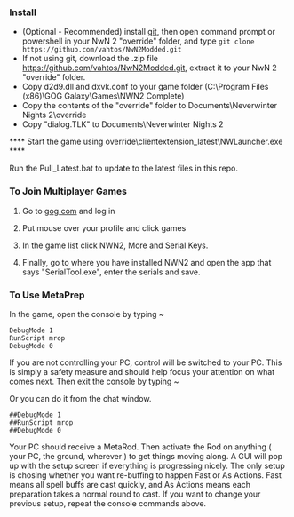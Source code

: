 ### Install
* (Optional - Recommended) install [git](https://git-scm.com/download/win), then open command prompt or powershell in your NwN 2 "override" folder, and type `git clone https://github.com/vahtos/NwN2Modded.git`
* If not using git, download the .zip file https://github.com/vahtos/NwN2Modded.git, extract it to your NwN 2 "override" folder.
* Copy d2d9.dll and dxvk.conf to your game folder (C:\Program Files (x86)\GOG Galaxy\Games\NWN2 Complete)
* Copy the contents of the "override" folder to Documents\Neverwinter Nights 2\override
* Copy "dialog.TLK" to Documents\Neverwinter Nights 2

**** Start the game using override\clientextension_latest\NWLauncher.exe ****

Run the Pull_Latest.bat to update to the latest files in this repo.


### To Join Multiplayer Games

1. Go to [gog.com](https://www.gog.com/) and log in

2. Put mouse over your profile and click games

3. In the game list click NWN2, More and Serial Keys.

4. Finally, go to where you have installed NWN2 and open the app that says "SerialTool.exe", enter the serials and save.

### To Use MetaPrep
In the game, open the console by typing ~

```
DebugMode 1
RunScript mrop
DebugMode 0
```
If you are not controlling your PC, control will be switched to your PC. This is
simply a safety measure and should help focus your attention on what comes next.
Then exit the console by typing ~

Or you can do it from the chat window.

```
##DebugMode 1
##RunScript mrop
##DebugMode 0
```

Your PC should receive a MetaRod. Then activate the Rod on anything ( your PC,
the ground, wherever ) to get things moving along. A GUI will pop up with the
setup screen if everything is progressing nicely. The only setup is chosing
whether you want re-buffing to happen Fast or As Actions. Fast means
all spell buffs are cast quickly, and As Actions means each preparation takes
a normal round to cast. If you want to change your previous setup, repeat the
console commands above.
